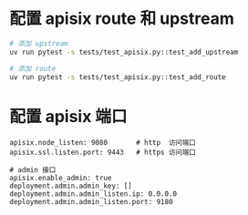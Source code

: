 
# 配置 apisix route 和 upstream

```bash
# 添加 upstream
uv run pytest -s tests/test_apisix.py::test_add_upstream

# 添加 route
uv run pytest -s tests/test_apisix.py::test_add_route
```

# 配置 apisix 端口

```text
apisix.node_listen: 9080       # http  访问端口
apisix.ssl.listen.port: 9443   # https 访问端口

# admin 接口
apisix.enable_admin: true
deployment.admin.admin_key: []
deployment.admin.admin_listen.ip: 0.0.0.0
deployment.admin.admin_listen.port: 9180
```
